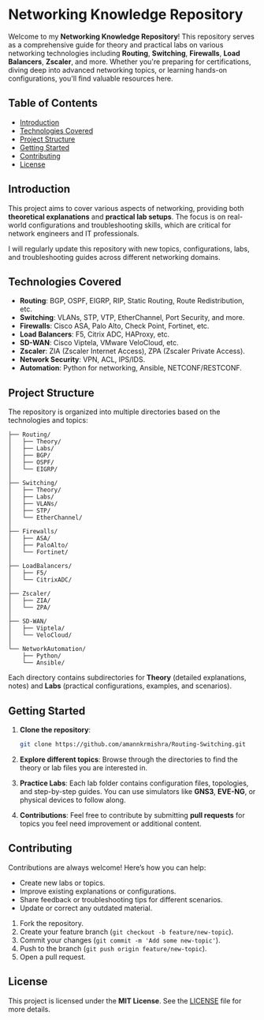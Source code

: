 # Networking Knowledge Repository

Welcome to my **Networking Knowledge Repository**! This repository serves as a comprehensive guide for theory and practical labs on various networking technologies including **Routing**, **Switching**, **Firewalls**, **Load Balancers**, **Zscaler**, and more. Whether you're preparing for certifications, diving deep into advanced networking topics, or learning hands-on configurations, you'll find valuable resources here.

## Table of Contents

- [Introduction](#introduction)
- [Technologies Covered](#technologies-covered)
- [Project Structure](#project-structure)
- [Getting Started](#getting-started)
- [Contributing](#contributing)
- [License](#license)

## Introduction

This project aims to cover various aspects of networking, providing both **theoretical explanations** and **practical lab setups**. The focus is on real-world configurations and troubleshooting skills, which are critical for network engineers and IT professionals.

I will regularly update this repository with new topics, configurations, labs, and troubleshooting guides across different networking domains.

## Technologies Covered

- **Routing**: BGP, OSPF, EIGRP, RIP, Static Routing, Route Redistribution, etc.
- **Switching**: VLANs, STP, VTP, EtherChannel, Port Security, and more.
- **Firewalls**: Cisco ASA, Palo Alto, Check Point, Fortinet, etc.
- **Load Balancers**: F5, Citrix ADC, HAProxy, etc.
- **SD-WAN**: Cisco Viptela, VMware VeloCloud, etc.
- **Zscaler**: ZIA (Zscaler Internet Access), ZPA (Zscaler Private Access).
- **Network Security**: VPN, ACL, IPS/IDS.
- **Automation**: Python for networking, Ansible, NETCONF/RESTCONF.

## Project Structure

The repository is organized into multiple directories based on the technologies and topics:

```
├── Routing/
│   ├── Theory/
│   ├── Labs/
│   ├── BGP/
│   ├── OSPF/
│   └── EIGRP/
│
├── Switching/
│   ├── Theory/
│   ├── Labs/
│   ├── VLANs/
│   ├── STP/
│   └── EtherChannel/
│
├── Firewalls/
│   ├── ASA/
│   ├── PaloAlto/
│   └── Fortinet/
│
├── LoadBalancers/
│   ├── F5/
│   └── CitrixADC/
│
├── Zscaler/
│   ├── ZIA/
│   └── ZPA/
│
├── SD-WAN/
│   ├── Viptela/
│   └── VeloCloud/
│
└── NetworkAutomation/
    ├── Python/
    └── Ansible/
```

Each directory contains subdirectories for **Theory** (detailed explanations, notes) and **Labs** (practical configurations, examples, and scenarios).

## Getting Started

1. **Clone the repository**:
   ```bash
   git clone https://github.com/amannkrmishra/Routing-Switching.git
   ```
   
2. **Explore different topics**: Browse through the directories to find the theory or lab files you are interested in.

3. **Practice Labs**: Each lab folder contains configuration files, topologies, and step-by-step guides. You can use simulators like **GNS3**, **EVE-NG**, or physical devices to follow along.

4. **Contributions**: Feel free to contribute by submitting **pull requests** for topics you feel need improvement or additional content.

## Contributing

Contributions are always welcome! Here’s how you can help:

- Create new labs or topics.
- Improve existing explanations or configurations.
- Share feedback or troubleshooting tips for different scenarios.
- Update or correct any outdated material.

1. Fork the repository.
2. Create your feature branch (`git checkout -b feature/new-topic`).
3. Commit your changes (`git commit -m 'Add some new-topic'`).
4. Push to the branch (`git push origin feature/new-topic`).
5. Open a pull request.

## License

This project is licensed under the **MIT License**. See the [LICENSE](LICENSE) file for more details.

